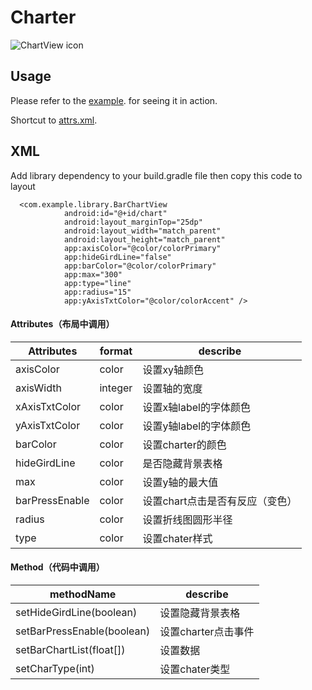# Charter

![ChartView icon](https://github.com/Cuieney/BarChart-master/blob/master/bar.gif)


## Usage

Please refer to the [example](https://github.com/Cuieney/BarChart-master/tree/master/example "a Safari extension").
 for seeing it in action.

Shortcut to [attrs.xml](https://github.com/Cuieney/BarChart-master/blob/master/library/src/main/res/values/attrs.xml "a Safari extension").
## XML
Add library dependency to your build.gradle file then copy this code to layout

```
  <com.example.library.BarChartView
            android:id="@+id/chart"
            android:layout_marginTop="25dp"
            android:layout_width="match_parent"
            android:layout_height="match_parent"
            app:axisColor="@color/colorPrimary"
            app:hideGirdLine="false"
            app:barColor="@color/colorPrimary"
            app:max="300"
            app:type="line"
            app:radius="15"
            app:yAxisTxtColor="@color/colorAccent" />

```

#### Attributes（布局中调用）

Attributes | format | describe
------------ | ------------- | ------------
axisColor | color  | 设置xy轴颜色
axisWidth | integer  | 设置轴的宽度
xAxisTxtColor | color  | 设置x轴label的字体颜色
yAxisTxtColor | color  | 设置y轴label的字体颜色
barColor | color  | 设置charter的颜色
hideGirdLine | color  | 是否隐藏背景表格
max | color  | 设置y轴的最大值
barPressEnable | color  | 设置chart点击是否有反应（变色）
radius | color  | 设置折线图圆形半径
type | color  | 设置chater样式



#### Method（代码中调用）

methodName  | describe
------------ | ------------
setHideGirdLine(boolean)  | 设置隐藏背景表格
setBarPressEnable(boolean) | 设置charter点击事件
setBarChartList(float[]) | 设置数据
setCharType(int) | 设置chater类型

